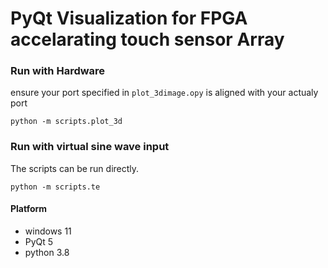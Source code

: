 # PyQt Visualization for FPGA accelarating touch sensor Array  
### Run with Hardware
ensure your port specified in `plot_3dimage.opy` is aligned with your actualy port 
```
python -m scripts.plot_3d
```
### Run with virtual sine wave input 
The scripts can be run directly.
```
python -m scripts.te
```

#### Platform
- windows 11
- PyQt 5
- python 3.8